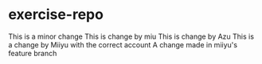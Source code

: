 # exercise-repo
This is a minor change
This is change by miu
This is change by Azu
This is a change by Miiyu with the correct account
A change made in miiyu's feature branch
